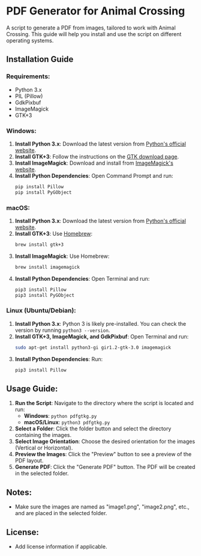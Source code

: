 # PDF Generator for Animal Crossing

A script to generate a PDF from images, tailored to work with Animal Crossing. This guide will help you install and use the script on different operating systems.

## Installation Guide

### Requirements:
- Python 3.x
- PIL (Pillow)
- GdkPixbuf
- ImageMagick
- GTK+3

### Windows:
1. **Install Python 3.x**: Download the latest version from [Python's official website](https://www.python.org/downloads/).
2. **Install GTK+3**: Follow the instructions on the [GTK download page](https://www.gtk.org/docs/installations/windows/).
3. **Install ImageMagick**: Download and install from [ImageMagick's website](https://imagemagick.org/script/download.php#windows).
4. **Install Python Dependencies**: Open Command Prompt and run:
    ```bash
    pip install Pillow
    pip install PyGObject
    ```

### macOS:
1. **Install Python 3.x**: Download the latest version from [Python's official website](https://www.python.org/downloads/).
2. **Install GTK+3**: Use [Homebrew](https://brew.sh/):
    ```bash
    brew install gtk+3
    ```
3. **Install ImageMagick**: Use Homebrew:
    ```bash
    brew install imagemagick
    ```
4. **Install Python Dependencies**: Open Terminal and run:
    ```bash
    pip3 install Pillow
    pip3 install PyGObject
    ```

### Linux (Ubuntu/Debian):
1. **Install Python 3.x**: Python 3 is likely pre-installed. You can check the version by running `python3 --version`.
2. **Install GTK+3, ImageMagick, and GdkPixbuf**: Open Terminal and run:
    ```bash
    sudo apt-get install python3-gi gir1.2-gtk-3.0 imagemagick
    ```
3. **Install Python Dependencies**: Run:
    ```bash
    pip3 install Pillow
    ```

## Usage Guide:
1. **Run the Script**: Navigate to the directory where the script is located and run:
   - **Windows**: `python pdfgtkg.py`
   - **macOS/Linux**: `python3 pdfgtkg.py`
2. **Select a Folder**: Click the folder button and select the directory containing the images.
3. **Select Image Orientation**: Choose the desired orientation for the images (Vertical or Horizontal).
4. **Preview the Images**: Click the "Preview" button to see a preview of the PDF layout.
5. **Generate PDF**: Click the "Generate PDF" button. The PDF will be created in the selected folder.

## Notes:
- Make sure the images are named as "image1.png", "image2.png", etc., and are placed in the selected folder.

## License:
- Add license information if applicable.
